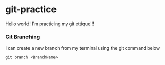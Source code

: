 # git-practice
Hello world! I'm practicing my git ettique!!!

### Git Branching 

I can create a new branch from my terminal using the git command below

```
git branch <BranchName>
```
